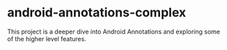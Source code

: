 android-annotations-complex
===========================

This project is a deeper dive into Android Annotations and exploring some of the higher level features.
